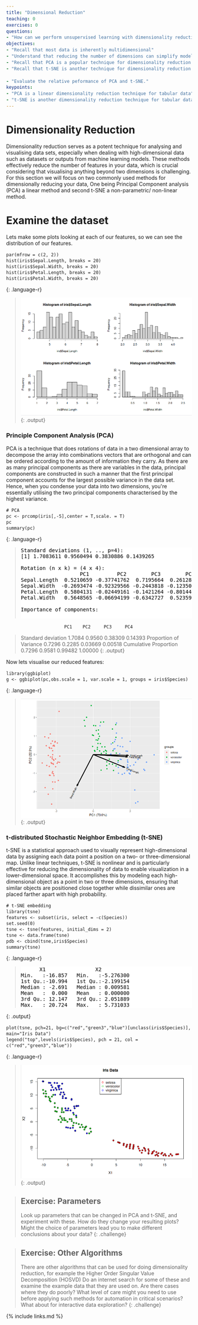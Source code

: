 ```yaml
---
title: "Dimensional Reduction"
teaching: 0
exercises: 0
questions:
- "How can we perform unsupervised learning with dimensionality reduction techniques such as Principle Component Analysis (PCA) and t-distributed Stochastic Neighbor Embedding (t-SNE)?"
objectives:
- "Recall that most data is inherently multidimensional"
- "Understand that reducing the number of dimensions can simplify modelling and allow classifications to be performed."
- "Recall that PCA is a popular technique for dimensionality reduction."
- "Recall that t-SNE is another technique for dimensionality reduction."

- "Evaluate the relative peformance of PCA and t-SNE."
keypoints:
- "PCA is a linear dimensionality reduction technique for tabular data"
- "t-SNE is another dimensionality reduction technique for tabular data that is more general than PCA"
---
```


# Dimensionality Reduction

Dimensionality reduction serves as a potent technique for analysing and visualising data sets, especially when dealing with high-dimensional data such as datasets or outputs from machine learning models. These methods effectively reduce the number of features in your data, which is crucial considering that visualising anything beyond two dimensions is challenging. For this section we will focus on two commonly used methods for dimensionally reducing your data, One being Principal Component analysis (PCA) a linear method and second t-SNE a non-parametric/ non-linear method. 

# Examine the dataset
Lets make some plots looking at each of our features, so we can see the distribution of our features.
~~~
par(mfrow = c(2, 2))
hist(iris$Sepal.Length, breaks = 20)
hist(iris$Sepal.Width, breaks = 20)
hist(iris$Petal.Length, breaks = 20)
hist(iris$Petal.Width, breaks = 20)
~~~
{: .language-r}

>![graph of the test regression data](../fig/iris_histograms.png)
{: .output}

### Principle Component Analysis (PCA)

PCA is a technique that does rotations of data in a two dimensional array to decompose the array into combinations vectors that are orthogonal and can be ordered according to the amount of information they carry. As there are as many principal components as there are variables in the data, principal components are constructed in such a manner that the first principal component accounts for the largest possible variance in the data set. Hence, when you condense your data into two dimensions, you're essentially utilising the two principal components characterised by the highest variance.

~~~
# PCA
pc <- prcomp(iris[,-5],center = T,scale. = T)
pc
summary(pc)
~~~
{: .language-r}

><pre style="color: black; background: white;">
>Standard deviations (1, .., p=4):
>[1] 1.7083611 0.9560494 0.3830886 0.1439265
>
>Rotation (n x k) = (4 x 4):
>                    PC1         PC2        PC3        PC4
>Sepal.Length  0.5210659 -0.37741762  0.7195664  0.2612863
>Sepal.Width  -0.2693474 -0.92329566 -0.2443818 -0.1235096
>Petal.Length  0.5804131 -0.02449161 -0.1421264 -0.8014492
>Petal.Width   0.5648565 -0.06694199 -0.6342727  0.5235971
>
>Importance of components:
                          PC1    PC2     PC3     PC4
>Standard deviation     1.7084 0.9560 0.38309 0.14393
>Proportion of Variance 0.7296 0.2285 0.03669 0.00518
>Cumulative Proportion  0.7296 0.9581 0.99482 1.00000
></pre>
{: .output}

Now lets visualise our reduced features:


~~~
library(ggbiplot)
g <- ggbiplot(pc,obs.scale = 1, var.scale = 1, groups = iris$Species)
~~~
{: .language-r}

>![graph of the test regression data](../fig/PCA_CHART.png)
{: .output}

### t-distributed Stochastic Neighbor Embedding (t-SNE)
t-SNE is a statistical approach used to visually represent high-dimensional data by assigning each data point a position on a two- or three-dimensional map. Unlike linear techniques, t-SNE is nonlinear and is particularly effective for reducing the dimensionality of data to enable visualization in a lower-dimensional space. It accomplishes this by modeling each high-dimensional object as a point in two or three dimensions, ensuring that similar objects are positioned close together while dissimilar ones are placed farther apart with high probability.


~~~
# t-SNE embedding
library(tsne)
features <- subset(iris, select = -c(Species)) 
set.seed(0)
tsne <- tsne(features, initial_dims = 2)
tsne <- data.frame(tsne)
pdb <- cbind(tsne,iris$Species)
summary(tsne)
~~~
{: .language-r}

><pre style="color: black; background: white;">
>       X1                X2           
> Min.   :-16.857   Min.   :-5.276300  
> 1st Qu.:-10.994   1st Qu.:-2.199154  
> Median : -2.691   Median : 0.009581  
> Mean   :  0.000   Mean   : 0.000000  
> 3rd Qu.: 12.147   3rd Qu.: 2.051889  
> Max.   : 20.724   Max.   : 5.731033 
></pre>
{: .output}

~~~
plot(tsne, pch=21, bg=c("red","green3","blue")[unclass(iris$Species)], main="Iris Data")
legend("top",levels(iris$Species), pch = 21, col = c("red","green3","blue")) 
~~~
{: .language-r}

>![graph of the test regression data](../fig/tsne_clusters.png)
{: .output}


> ## Exercise: Parameters
>
> Look up parameters that can be changed in PCA and t-SNE,
> and experiment with these. How do they change your resulting
> plots?  Might the choice of parameters lead you to make different
> conclusions about your data?
{: .challenge}

> ## Exercise: Other Algorithms
>
> There are other algorithms that can be used for doing dimensionality
> reduction, for example the Higher Order Singular Value Decomposition (HOSVD)
> Do an internet search for some of these and
> examine the example data that they are used on. Are there cases where they do 
> poorly? What level of care might you need to use before applying such methods
> for automation in critical scenarios?  What about for interactive data 
> exploration?
{: .challenge}

{% include links.md %}

